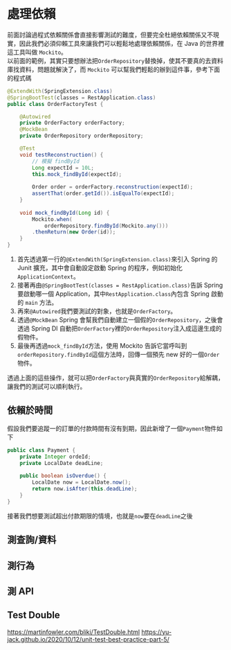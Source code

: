 # 處理依賴

前面討論過程式依賴關係會直接影響測試的難度，但要完全杜絕依賴關係又不現實，因此我們必須仰賴工具來讓我們可以輕鬆地處理依賴關係，在
Java 的世界裡這工具叫做 `Mockito`。<br/>
以前面的範例，其實只要想辦法把`OrderRepository`替換掉，使其不要真的去資料庫找資料，問題就解決了，而 `Mockito` 可以幫我們輕鬆的辦到這件事，參考下面的程式碼
```Java
@ExtendWith(SpringExtension.class)
@SpringBootTest(classes = RestApplication.class)
public class OrderFactoryTest {

    @Autowired
    private OrderFactory orderFactory;
    @MockBean
    private OrderRepository orderRepository;

    @Test
    void testReconstruction() {
        // 模擬 findById
        Long expectId = 10L;
        this.mock_findById(expectId);
        
        Order order = orderFactory.reconstruction(expectId);
        assertThat(order.getId()).isEqualTo(expectId);
    }
    
    void mock_findById(Long id) {
        Mockito.when(
            orderRepository.findById(Mockito.any()))
        .thenReturn(new Order(id));
    }
}
```
1. 首先透過第一行的`@ExtendWith(SpringExtension.class)`來引入 Spring 的 Junit 擴充，其中會自動設定啟動 Spring 的程序，例如初始化`ApplicationContext`。
2. 接著再由`@SpringBootTest(classes = RestApplication.class)`告訴 Spring 要啟動哪一個 Application，其中`RestApplication.class`內包含 Spring 啟動的 `main` 方法。
3. 再來`@Autowired`我們要測試的對象，也就是`OrderFactory`。
4. 透過`@MockBean` Spring 會幫我們自動建立一個假的`OrderRepository`，之後會透過 Spring DI 自動把`OrderFactory`裡的`OrderRepository`注入成這邊生成的假物件。
5. 最後再透過`mock_findById`方法，使用 Mockito 告訴它當呼叫到`orderRepository.findById`這個方法時，回傳一個預先 new 好的一個`Order`物件。

透過上面的這些操作，就可以把`OrderFactory`與真實的`OrderRepository`給解耦，讓我們的測試可以順利執行。

## 依賴於時間
假設我們要追蹤一的訂單的付款時間有沒有到期，因此新增了一個`Payment`物件如下
```Java
public class Payment {
    private Integer ordeId;
    private LocalDate deadLine;
    
    public boolean isOverdue() {
        LocalDate now = LocalDate.now();
        return now.isAfter(this.deadLine);
    }
}
```
接著我們想要測試超出付款期限的情境，也就是`now`要在`deadLine`之後
## 測查詢/資料

## 測行為

## 測 API

## Test Double

https://martinfowler.com/bliki/TestDouble.html
https://yu-jack.github.io/2020/10/12/unit-test-best-practice-part-5/
